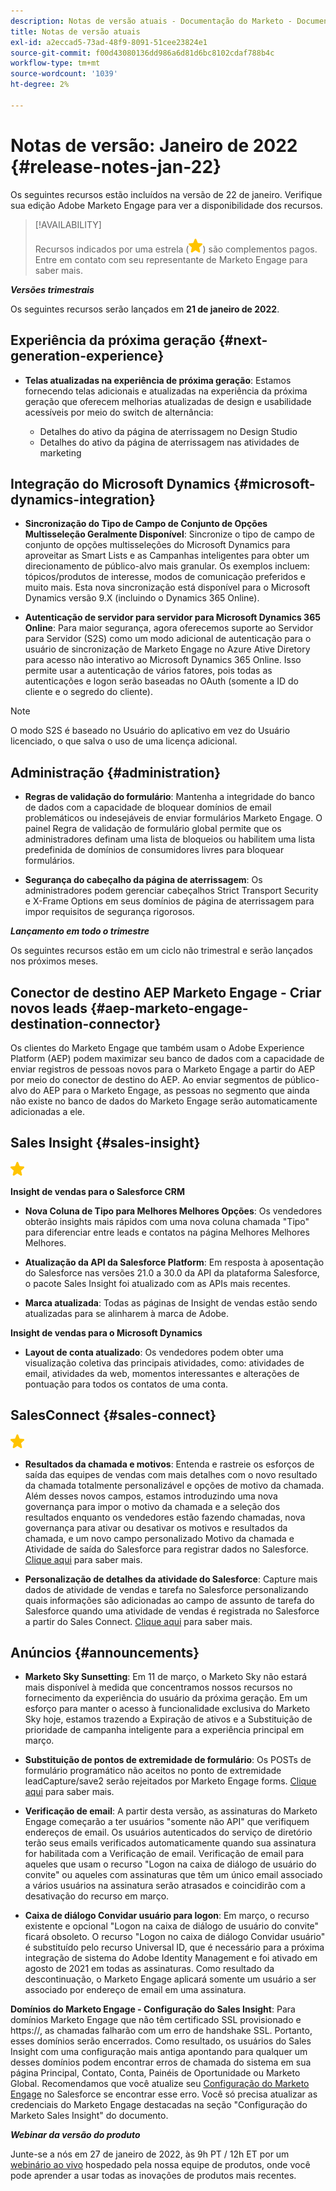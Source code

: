 ```yaml
---
description: Notas de versão atuais - Documentação do Marketo - Documentação do produto
title: Notas de versão atuais
exl-id: a2eccad5-73ad-48f9-8091-51cee23824e1
source-git-commit: f00d43080136dd986a6d81d6bc8102cdaf788b4c
workflow-type: tm+mt
source-wordcount: '1039'
ht-degree: 2%

---
```


# Notas de versão: Janeiro de 2022 {#release-notes-jan-22}

Os seguintes recursos estão incluídos na versão de 22 de janeiro. Verifique sua edição Adobe Marketo Engage para ver a disponibilidade dos recursos.

>[!AVAILABILITY]
>
>Recursos indicados por uma estrela (![star](assets/yellow-star.png)) são complementos pagos. Entre em contato com seu representante de Marketo Engage para saber mais.

**_Versões trimestrais_**

Os seguintes recursos serão lançados em **21 de janeiro de 2022**.

## Experiência da próxima geração {#next-generation-experience}

* **Telas atualizadas na experiência de próxima geração**: Estamos fornecendo telas adicionais e atualizadas na experiência da próxima geração que oferecem melhorias atualizadas de design e usabilidade acessíveis por meio do switch de alternância:

   * Detalhes do ativo da página de aterrissagem no Design Studio
   * Detalhes do ativo da página de aterrissagem nas atividades de marketing

## Integração do Microsoft Dynamics {#microsoft-dynamics-integration}

* **Sincronização do Tipo de Campo de Conjunto de Opções Multisseleção Geralmente Disponível**: Sincronize o tipo de campo de conjunto de opções multisseleções do Microsoft Dynamics para aproveitar as Smart Lists e as Campanhas inteligentes para obter um direcionamento de público-alvo mais granular. Os exemplos incluem: tópicos/produtos de interesse, modos de comunicação preferidos e muito mais. Esta nova sincronização está disponível para o Microsoft Dynamics versão 9.X (incluindo o Dynamics 365 Online).

* **Autenticação de servidor para servidor para Microsoft Dynamics 365 Online**: Para maior segurança, agora oferecemos suporte ao Servidor para Servidor (S2S) como um modo adicional de autenticação para o usuário de sincronização de Marketo Engage no Azure Ative Diretory para acesso não interativo ao Microsoft Dynamics 365 Online. Isso permite usar a autenticação de vários fatores, pois todas as autenticações e logon serão baseadas no OAuth (somente a ID do cliente e o segredo do cliente).

>[!NOTE]
>
>O modo S2S é baseado no Usuário do aplicativo em vez do Usuário licenciado, o que salva o uso de uma licença adicional.

## Administração {#administration}

* **Regras de validação do formulário**: Mantenha a integridade do banco de dados com a capacidade de bloquear domínios de email problemáticos ou indesejáveis de enviar formulários Marketo Engage. O painel Regra de validação de formulário global permite que os administradores definam uma  lista de bloqueios ou habilitem uma lista predefinida de domínios de consumidores livres para bloquear formulários.

* **Segurança do cabeçalho da página de aterrissagem**: Os administradores podem gerenciar cabeçalhos Strict Transport Security e X-Frame Options em seus domínios de página de aterrissagem para impor requisitos de segurança rigorosos.

**_Lançamento em todo o trimestre_**

Os seguintes recursos estão em um ciclo não trimestral e serão lançados nos próximos meses.

## Conector de destino AEP Marketo Engage - Criar novos leads {#aep-marketo-engage-destination-connector}

Os clientes do Marketo Engage que também usam o Adobe Experience Platform (AEP) podem maximizar seu banco de dados com a capacidade de enviar registros de pessoas novos para o Marketo Engage a partir do AEP por meio do conector de destino do AEP. Ao enviar segmentos de público-alvo do AEP para o Marketo Engage, as pessoas no segmento que ainda não existe no banco de dados do Marketo Engage serão automaticamente adicionadas a ele.

## Sales Insight {#sales-insight}

![(estrela)](assets/yellow-star.png)

**Insight de vendas para o Salesforce CRM**

* **Nova Coluna de Tipo para Melhores Melhores Opções**: Os vendedores obterão insights mais rápidos com uma nova coluna chamada &quot;Tipo&quot; para diferenciar entre leads e contatos na página Melhores Melhores Melhores.

* **Atualização da API da Salesforce Platform**: Em resposta à aposentação do Salesforce nas versões 21.0 a 30.0 da API da plataforma Salesforce, o pacote Sales Insight foi atualizado com as APIs mais recentes.

* **Marca atualizada**: Todas as páginas de Insight de vendas estão sendo atualizadas para se alinharem à marca de Adobe.

**Insight de vendas para o Microsoft Dynamics**

* **Layout de conta atualizado**: Os vendedores podem obter uma visualização coletiva das principais atividades, como: atividades de email, atividades da web, momentos interessantes e alterações de pontuação para todos os contatos de uma conta.

## SalesConnect {#sales-connect}

![(estrela)](assets/yellow-star.png)

* **Resultados da chamada e motivos**: Entenda e rastreie os esforços de saída das equipes de vendas com mais detalhes com o novo resultado da chamada totalmente personalizável e opções de motivo da chamada. Além desses novos campos, estamos introduzindo uma nova governança para impor o motivo da chamada e a seleção dos resultados enquanto os vendedores estão fazendo chamadas, nova governança para ativar ou desativar os motivos e resultados da chamada, e um novo campo personalizado Motivo da chamada e Atividade de saída do Salesforce para registrar dados no Salesforce. [Clique aqui](https://nation.marketo.com/t5/product-blogs/sales-connect-enhancements-to-call-outcomes-q1-22-release/ba-p/319812) para saber mais.

* **Personalização de detalhes da atividade do Salesforce**: Capture mais dados de atividade de vendas e tarefa no Salesforce personalizando quais informações são adicionadas ao campo de assunto de tarefa do Salesforce quando uma atividade de vendas é registrada no Salesforce a partir do Sales Connect. [Clique aqui](https://nation.marketo.com/t5/product-blogs/sales-connect-enahncements-to-activity-logging-to-salesforce-q1/ba-p/319819) para saber mais.

## Anúncios {#announcements}

* **Marketo Sky Sunsetting**: Em 11 de março, o Marketo Sky não estará mais disponível à medida que concentramos nossos recursos no fornecimento da experiência do usuário da próxima geração. Em um esforço para manter o acesso à funcionalidade exclusiva do Marketo Sky hoje, estamos trazendo a Expiração de ativos e a Substituição de prioridade de campanha inteligente para a experiência principal em março.

* **Substituição de pontos de extremidade de formulário**: Os POSTs de formulário programático não aceitos no ponto de extremidade leadCapture/save2 serão rejeitados por Marketo Engage forms. [Clique aqui](https://nation.marketo.com/t5/product-documents/updated-october-2021-upcoming-changes-to-the-marketo-engage-form/ta-p/306631) para saber mais.

* **Verificação de email**: A partir desta versão, as assinaturas do Marketo Engage começarão a ter usuários &quot;somente não API&quot; que verifiquem endereços de email. Os usuários autenticados do serviço de diretório terão seus emails verificados automaticamente quando sua assinatura for habilitada com a Verificação de email. Verificação de email para aqueles que usam o recurso &quot;Logon na caixa de diálogo de usuário do convite&quot; ou aqueles com assinaturas que têm um único email associado a vários usuários na assinatura serão atrasados e coincidirão com a desativação do recurso em março.

* **Caixa de diálogo Convidar usuário para logon**: Em março, o recurso existente e opcional &quot;Logon na caixa de diálogo de usuário do convite&quot; ficará obsoleto. O recurso &quot;Logon no caixa de diálogo Convidar usuário&quot; é substituído pelo recurso Universal ID, que é necessário para a próxima integração de sistema do Adobe Identity Management e foi ativado em agosto de 2021 em todas as assinaturas. Como resultado da descontinuação, o Marketo Engage aplicará somente um usuário a ser associado por endereço de email em uma assinatura.

**Domínios do Marketo Engage - Configuração do Sales Insight**: Para domínios Marketo Engage que não têm certificado SSL provisionado e https://, as chamadas falharão com um erro de handshake SSL. Portanto, esses domínios serão encerrados. Como resultado, os usuários do Sales Insight com uma configuração mais antiga apontando para qualquer um desses domínios podem encontrar erros de chamada do sistema em sua página Principal, Contato, Conta, Painéis de Oportunidade ou Marketo Global. Recomendamos que você atualize seu [Configuração do Marketo Engage](/help/marketo/product-docs/marketo-sales-insight/msi-for-salesforce/configuration/configure-marketo-sales-insight-in-salesforce-enterprise-unlimited.md) no Salesforce se encontrar esse erro. Você só precisa atualizar as credenciais do Marketo Engage destacadas na seção &quot;Configuração do Marketo Sales Insight&quot; do documento.

**_Webinar da versão do produto_**

Junte-se a nós em 27 de janeiro de 2022, às 9h PT / 12h ET por um [webinário ao vivo](https://engage.marketo.com/2022_January_Release_Webinar_RegistrationPage.html) hospedado pela nossa equipe de produtos, onde você pode aprender a usar todas as inovações de produtos mais recentes.

